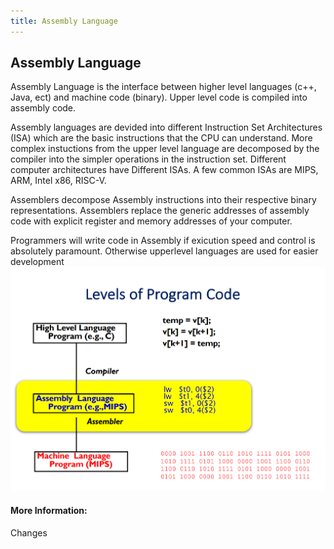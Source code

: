 ```yaml
---
title: Assembly Language
---
```

## Assembly Language


<!-- The article goes here, in GitHub-flavored Markdown. Feel free to add YouTube videos, images, and CodePen/JSBin embeds  -->
Assembly Language is the interface between higher level languages (c++, Java, ect) and machine code (binary). Upper level code is compiled into assembly code.

Assembly languages are devided into different Instruction Set Architectures (ISA) which are the basic instructions that the CPU can understand. More complex instuctions from the upper level language are decomposed by the compiler into the simpler operations in the instruction set. Different computer architectures have Different ISAs. A few common ISAs are MIPS, ARM, Intel x86, RISC-V.

Assemblers decompose Assembly instructions into their respective binary representations. Assemblers replace the generic addresses of assembly code with explicit register and memory addresses of your computer.

Programmers will write code in Assembly if exicution speed and control is absolutely paramount. Otherwise upperlevel languages are used for easier development 
![Image of Levels of Code](https://raw.githubusercontent.com/colbybanbury/assemblyPicture/master/Screenshot%20from%202017-10-14%2014-03-06.png)

#### More Information:
<!-- Please add any articles you think might be helpful to read before writing the article -->

<p> Changes <p>
